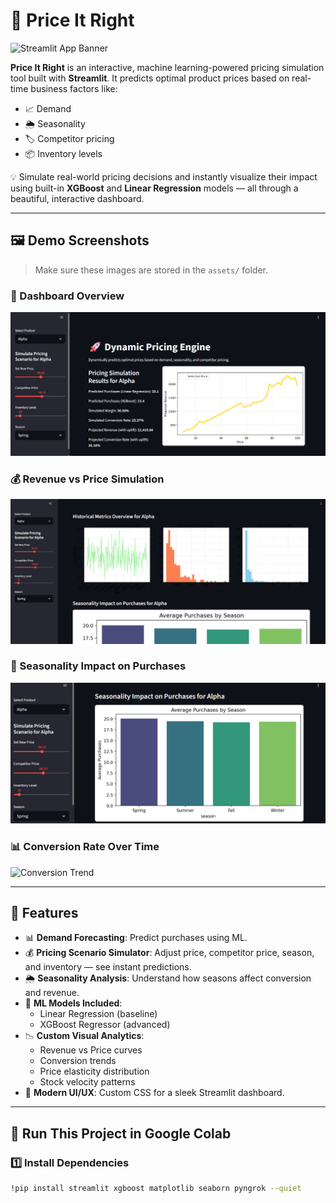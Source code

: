 # 💸 Price It Right

![Streamlit App Banner](assets/banner.png)

**Price It Right** is an interactive, machine learning-powered pricing simulation tool built with **Streamlit**. It predicts optimal product prices based on real-time business factors like:

- 📈 Demand
- 🌦️ Seasonality
- 🏷️ Competitor pricing
- 📦 Inventory levels

💡 Simulate real-world pricing decisions and instantly visualize their impact using built-in **XGBoost** and **Linear Regression** models — all through a beautiful, interactive dashboard.

---

## 🖼️ Demo Screenshots

> Make sure these images are stored in the `assets/` folder.

### 🔧 Dashboard Overview
![Banner](https://raw.githubusercontent.com/Kanishka939/PriceItRight/12b7d23c6a3dd75c6a4e14d13aa0c99498525a12/dpe1.png)


### 💰 Revenue vs Price Simulation
![Banner](https://github.com/Kanishka939/PriceItRight/blob/6deaab57e35737cd3b7a677d884ea79e7b038680/dpe2.png)

### 🌱 Seasonality Impact on Purchases
![Banner](https://github.com/Kanishka939/PriceItRight/blob/c53570ea2b15925c9ff64537a6acb7e2ace63981/dpe3.png)

### 📊 Conversion Rate Over Time
![Conversion Trend](assets/screenshot4.png)

---

## 🔧 Features

- 📊 **Demand Forecasting**: Predict purchases using ML.
- 💰 **Pricing Scenario Simulator**: Adjust price, competitor price, season, and inventory — see instant predictions.
- 🌦️ **Seasonality Analysis**: Understand how seasons affect conversion and revenue.
- 🤖 **ML Models Included**:
  - Linear Regression (baseline)
  - XGBoost Regressor (advanced)
- 📉 **Custom Visual Analytics**:
  - Revenue vs Price curves
  - Conversion trends
  - Price elasticity distribution
  - Stock velocity patterns
- 🎨 **Modern UI/UX**: Custom CSS for a sleek Streamlit dashboard.

---

## 🚀 Run This Project in Google Colab

### 1️⃣ Install Dependencies
```bash
!pip install streamlit xgboost matplotlib seaborn pyngrok --quiet
